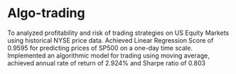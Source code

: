 # Algo-trading
To analyzed profitability and risk of trading strategies on US Equity Markets using historical NYSE price data. Achieved Linear Regression Score of 0.9595 for predicting prices of SP500 on a one-day time scale. Implemented an algorithmic model for trading using moving average, achieved annual rate of return of 2.924% and Sharpe ratio of 0.803

